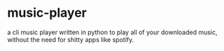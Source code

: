 # music-player
a cli music player written in python to play all of your downloaded music, without the need for shitty apps like spotify.
